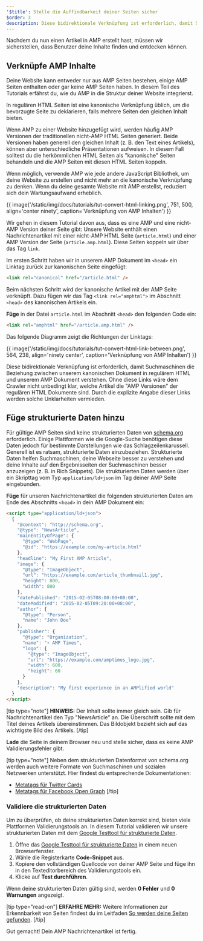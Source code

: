 ```yaml
---
'$title': Stelle die Auffindbarkeit deiner Seiten sicher
$order: 3
description: Diese bidirektionale Verknüpfung ist erforderlich, damit Suchmaschinen die Beziehung zwischen unserem kanonischen Dokument in regulärem HTML und unserem AMP Dokument verstehen.
---
```


Nachdem du nun einen Artikel in AMP erstellt hast, müssen wir sicherstellen, dass Benutzer deine Inhalte finden und entdecken können.

## Verknüpfe AMP Inhalte

Deine Website kann entweder nur aus AMP Seiten bestehen, einige AMP Seiten enthalten oder gar keine AMP Seiten haben. In diesem Teil des Tutorials erfährst du, wie du AMP in die Struktur deiner Website integrierst.

In regulären HTML Seiten ist eine kanonische Verknüpfung üblich, um die bevorzugte Seite zu deklarieren, falls mehrere Seiten den gleichen Inhalt bieten.

Wenn AMP zu einer Website hinzugefügt wird, werden häufig AMP Versionen der traditionellen nicht-AMP HTML Seiten generiert. Beide Versionen haben generell den gleichen Inhalt (z. B. den Text eines Artikels), können aber unterschiedliche Präsentationen aufweisen. In diesem Fall solltest du die herkömmlichen HTML Seiten als "kanonische" Seiten behandeln und die AMP Seiten mit diesen HTML Seiten koppeln.

Wenn möglich, verwende AMP wie jede andere JavaScript Bibliothek, um deine Website zu erstellen und nicht mehr an die kanonische Verknüpfung zu denken. Wenn du deine gesamte Website mit AMP erstellst, reduziert sich dein Wartungsaufwand erheblich.

{{ image('/static/img/docs/tutorials/tut-convert-html-linking.png', 751, 500, align='center ninety', caption='Verknüpfung von AMP Inhalten') }}

Wir gehen in diesem Tutorial davon aus, dass es eine AMP und eine nicht-AMP Version deiner Seite gibt: Unsere Website enthält einen Nachrichtenartikel mit einer nicht-AMP HTML Seite (`article.html`) und einer AMP Version der Seite (`article.amp.html`). Diese Seiten koppeln wir über das Tag `link`.

Im ersten Schritt haben wir in unserem AMP Dokument im `<head>` ein Linktag zurück zur kanonischen Seite eingefügt:

```html
<link rel="canonical" href="/article.html" />
```

Beim nächsten Schritt wird der kanonische Artikel mit der AMP Seite verknüpft. Dazu fügen wir das Tag `<link rel="amphtml">` im Abschnitt `<head>` des kanonischen Artikels ein.

**Füge** in der Datei `article.html` im Abschnitt `<head>` den folgenden Code ein:

```html
<link rel="amphtml" href="/article.amp.html" />
```

Das folgende Diagramm zeigt die Richtungen der Linktags:

{{ image('/static/img/docs/tutorials/tut-convert-html-link-between.png', 564, 238, align='ninety center', caption='Verknüpfung von AMP Inhalten') }}

Diese bidirektionale Verknüpfung ist erforderlich, damit Suchmaschinen die Beziehung zwischen unserem kanonischen Dokument in regulärem HTML und unserem AMP Dokument verstehen. Ohne diese Links wäre dem Crawler nicht unbedingt klar, welche Artikel die "AMP Versionen" der regulären HTML Dokumente sind. Durch die explizite Angabe dieser Links werden solche Unklarheiten vermieden.

## Füge strukturierte Daten hinzu

Für gültige AMP Seiten sind keine strukturierten Daten von [schema.org](http://schema.org/) erforderlich. Einige Plattformen wie die Google-Suche benötigen diese Daten jedoch für bestimmte Darstellungen wie das Schlagzeilenkarussell. Generell ist es ratsam, strukturierte Daten einzubeziehen. Strukturierte Daten helfen Suchmaschinen, deine Webseite besser zu verstehen und deine Inhalte auf den Ergebnisseiten der Suchmaschinen besser anzuzeigen (z. B. in Rich Snippets). Die strukturierten Daten werden über ein Skripttag vom Typ `application/ld+json` im Tag <code><head></code> deiner AMP Seite eingebunden.

**Füge** für unseren Nachrichtenartikel die folgenden strukturierten Daten am Ende des Abschnitts `<head>` in dein AMP Dokument ein:

```html
<script type="application/ld+json">
  {
    "@context": "http://schema.org",
    "@type": "NewsArticle",
    "mainEntityOfPage": {
      "@type": "WebPage",
      "@id": "https://example.com/my-article.html"
    },
    "headline": "My First AMP Article",
    "image": {
      "@type": "ImageObject",
      "url": "https://example.com/article_thumbnail1.jpg",
      "height": 800,
      "width": 800
    },
    "datePublished": "2015-02-05T08:00:00+08:00",
    "dateModified": "2015-02-05T09:20:00+08:00",
    "author": {
      "@type": "Person",
      "name": "John Doe"
    },
    "publisher": {
      "@type": "Organization",
      "name": "⚡ AMP Times",
      "logo": {
        "@type": "ImageObject",
        "url": "https://example.com/amptimes_logo.jpg",
        "width": 600,
        "height": 60
      }
    },
    "description": "My first experience in an AMPlified world"
  }
</script>
```

[tip type="note"] **HINWEIS:** Der Inhalt sollte immer gleich sein. Gib für Nachrichtenartikel den Typ "NewsArticle" an. Die Überschrift sollte mit dem Titel deines Artikels übereinstimmen. Das Bildobjekt bezieht sich auf das wichtigste Bild des Artikels. [/tip]

**Lade** die Seite in deinem Browser neu und stelle sicher, dass es keine AMP Validierungsfehler gibt.

[tip type="note"] Neben dem strukturierten Datenformat von schema.org werden auch weitere Formate von Suchmaschinen und sozialen Netzwerken unterstützt. Hier findest du entsprechende Dokumentationen:

- [Metatags für Twitter Cards](https://dev.twitter.com/cards/overview)
- [Metatags für Facebook Open Graph](https://developers.facebook.com/docs/sharing/webmasters) [/tip]

### Validiere die strukturierten Daten

Um zu überprüfen, ob deine strukturierten Daten korrekt sind, bieten viele Plattformen Validierungstools an. In diesem Tutorial validieren wir unsere strukturierten Daten mit dem [Google Testtool für strukturierte Daten](https://developers.google.com/structured-data/testing-tool/).

1. Öffne das [Google Testtool für strukturierte Daten](https://developers.google.com/structured-data/testing-tool/) in einem neuen Browserfenster.
2. Wähle die Registerkarte **Code-Snippet** aus.
3. Kopiere den vollständigen Quellcode von deiner AMP Seite und füge ihn in den Texteditorbereich des Validierungstools ein.
4. Klicke auf **Test durchführen**.

Wenn deine strukturierten Daten gültig sind, werden **0 Fehler** und **0 Warnungen** angezeigt.

[tip type="read-on"] **ERFAHRE MEHR:** Weitere Informationen zur Erkennbarkeit von Seiten findest du im Leitfaden [So werden deine Seiten gefunden](../../../../documentation/guides-and-tutorials/optimize-measure/discovery.md). [/tip]

Gut gemacht! Dein AMP Nachrichtenartikel ist fertig.
